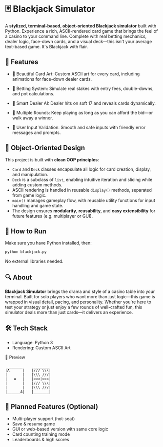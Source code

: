 # 🃏 Blackjack Simulator
A **stylized, terminal-based, object-oriented Blackjack simulator** built with Python. Experience a rich, ASCII-rendered card game that brings the feel of a casino to your command line. Complete with real betting mechanics, dealer logic, face-down cards, and a visual deck—this isn't your average text-based game. It's Blackjack with flair.

## 🎯 Features
- 🎨 Beautiful Card Art: Custom ASCII art for every card, including animations for face-down dealer cards.

- 💸 Betting System: Simulate real stakes with entry fees, double-downs, and pot calculations.

- 🧠 Smart Dealer AI: Dealer hits on soft 17 and reveals cards dynamically.

- 🔁 Multiple Rounds: Keep playing as long as you can afford the bid—or walk away a winner.

- 🧾 User Input Validation: Smooth and safe inputs with friendly error messages and prompts.

## 🧱 Object-Oriented Design
This project is built with **clean OOP principles**:

- `Card` and `Deck` classes encapsulate all logic for card creation, display, and manipulation.
- `Deck` is a subclass of `list`, enabling intuitive iteration and slicing while adding custom methods.
- ASCII rendering is handled in reusable `display()` methods, separated from game logic.
- `main()` manages gameplay flow, with reusable utility functions for input handling and game state.
- The design ensures **modularity**, **reusability**, and **easy extensibility** for future features (e.g. multiplayer or GUI).

## 🚀 How to Run
Make sure you have Python installed, then:

```bash
python blackjack.py
```
No external libraries needed.

## 🔍 About
**Blackjack Simulator** brings the drama and style of a casino table into your terminal. Built for solo players who want more than just logic—this game is wrapped in visual detail, pacing, and personality. Whether you're here to test your strategy or just enjoy a few rounds of well-crafted fun, this simulator deals more than just cards—it delivers an experience.

## 🛠 Tech Stack
- Language: Python 3
- Rendering: Custom ASCII Art

📸 Preview
 ```log 
  _______     _______ 
|A      |   |/// \\\|
|       |   |\\\ ///|
|   ♠   |   |<<<|>>>|
|       |   |/// \\\|
|       |   |\\\ ///|
|______A|   |_______|
```
## 🔮 Planned Features (Optional)
- Multi-player support (hot-seat)
- Save & resume game
- GUI or web-based version with same core logic
- Card counting training mode
- Leaderboards & high scores
